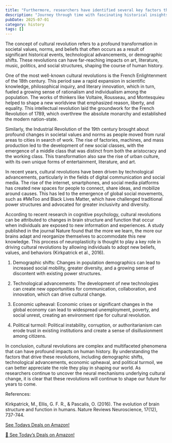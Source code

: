 ```yaml
---
title: "Furthermore, researchers have identified several key factors that contribute to the emergence of cultural revolutions. These include"
description: "Journey through time with fascinating historical insights, archaeological discoveries, and stories that shaped our world and continue to influence us today."
pubDate: 2025-07-01
category: history
tags: []
---
```


The concept of cultural revolution refers to a profound transformation in societal values, norms, and beliefs that often occurs as a result of significant historical events, technological advancements, or demographic shifts. These revolutions can have far-reaching impacts on art, literature, music, politics, and social structures, shaping the course of human history.

One of the most well-known cultural revolutions is the French Enlightenment of the 18th century. This period saw a rapid expansion in scientific knowledge, philosophical inquiry, and literary innovation, which in turn, fueled a growing sense of rationalism and individualism among the population. The works of thinkers like Voltaire, Rousseau, and Montesquieu helped to shape a new worldview that emphasized reason, liberty, and equality. This intellectual revolution laid the groundwork for the French Revolution of 1789, which overthrew the absolute monarchy and established the modern nation-state.

Similarly, the Industrial Revolution of the 19th century brought about profound changes in societal values and norms as people moved from rural areas to cities in search of work. The rise of factories, machines, and mass production led to the development of new social classes, with the emergence of a middle class that was distinct from both the aristocracy and the working class. This transformation also saw the rise of urban culture, with its own unique forms of entertainment, literature, and art.

In recent years, cultural revolutions have been driven by technological advancements, particularly in the fields of digital communication and social media. The rise of the internet, smartphones, and social media platforms has created new spaces for people to connect, share ideas, and mobilize around causes. This has led to the emergence of global social movements, such as #MeToo and Black Lives Matter, which have challenged traditional power structures and advocated for greater inclusivity and diversity.

According to recent research in cognitive psychology, cultural revolutions can be attributed to changes in brain structure and function that occur when individuals are exposed to new information and experiences. A study published in the journal Nature found that the more we learn, the more our brains adapt and reorganize themselves to accommodate this new knowledge. This process of neuroplasticity is thought to play a key role in driving cultural revolutions by allowing individuals to adopt new beliefs, values, and behaviors (Kirkpatrick et al., 2016).

1. Demographic shifts: Changes in population demographics can lead to increased social mobility, greater diversity, and a growing sense of discontent with existing power structures.

2. Technological advancements: The development of new technologies can create new opportunities for communication, collaboration, and innovation, which can drive cultural change.

3. Economic upheaval: Economic crises or significant changes in the global economy can lead to widespread unemployment, poverty, and social unrest, creating an environment ripe for cultural revolution.

4. Political turmoil: Political instability, corruption, or authoritarianism can erode trust in existing institutions and create a sense of disillusionment among citizens.

In conclusion, cultural revolutions are complex and multifaceted phenomena that can have profound impacts on human history. By understanding the factors that drive these revolutions, including demographic shifts, technological advancements, economic upheaval, and political turmoil, we can better appreciate the role they play in shaping our world. As researchers continue to uncover the neural mechanisms underlying cultural change, it is clear that these revolutions will continue to shape our future for years to come.

References:

Kirkpatrick, M., Ellis, G. F. R., & Pascalis, O. (2016). The evolution of brain structure and function in humans. Nature Reviews Neuroscience, 17(12), 737-744.

[ See Todays Deals on Amazon!](https://amzn.to/3UjsCWp)

[🛒 See Today’s Deals on Amazon!](https://amzn.to/3UjsCWp)
